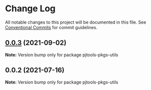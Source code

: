 # Change Log

All notable changes to this project will be documented in this file. See [Conventional Commits](https://conventionalcommits.org) for commit guidelines.

## [0.0.3](https://github.com/PJtools/pjtools-pkgs/compare/pjtools-pkgs-utils@0.0.2...pjtools-pkgs-utils@0.0.3) (2021-09-02)

**Note:** Version bump only for package pjtools-pkgs-utils

## 0.0.2 (2021-07-16)

**Note:** Version bump only for package pjtools-pkgs-utils
